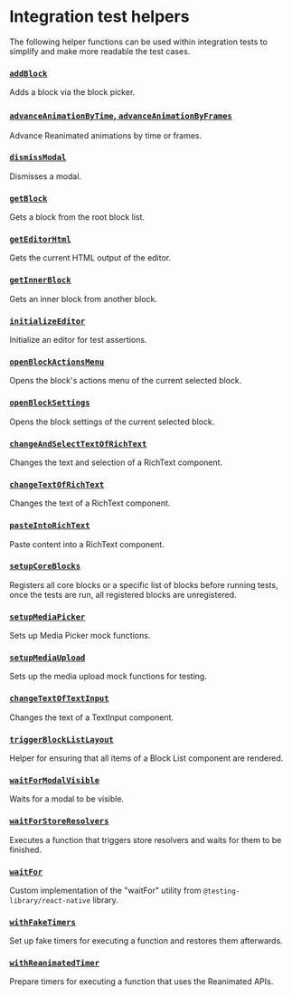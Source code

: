 # Integration test helpers

The following helper functions can be used within integration tests to simplify and make more readable the test cases.

### [`addBlock`](https://github.com/WordPress/gutenberg/blob/HEAD/test/native/integration-test-helpers/add-block.js)

Adds a block via the block picker.

### [`advanceAnimationByTime`, `advanceAnimationByFrames` ](https://github.com/WordPress/gutenberg/blob/HEAD/test/native/integration-test-helpers/advance-animation.js)

Advance Reanimated animations by time or frames.

### [`dismissModal`](https://github.com/WordPress/gutenberg/blob/HEAD/test/native/integration-test-helpers/dismiss-block.js)

Dismisses a modal.

### [`getBlock`](https://github.com/WordPress/gutenberg/blob/HEAD/test/native/integration-test-helpers/get-block.js)

Gets a block from the root block list.

### [`getEditorHtml`](https://github.com/WordPress/gutenberg/blob/HEAD/test/native/integration-test-helpers/get-editor-html.js)

Gets the current HTML output of the editor.

### [`getInnerBlock`](https://github.com/WordPress/gutenberg/blob/HEAD/test/native/integration-test-helpers/get-inner-block.js)

Gets an inner block from another block.

### [`initializeEditor`](https://github.com/WordPress/gutenberg/blob/HEAD/test/native/integration-test-helpers/initialize-editor.js)

Initialize an editor for test assertions.

### [`openBlockActionsMenu`](https://github.com/WordPress/gutenberg/blob/HEAD/test/native/integration-test-helpers/open-block-actions-menu.js)

Opens the block's actions menu of the current selected block.

### [`openBlockSettings`](https://github.com/WordPress/gutenberg/blob/HEAD/test/native/integration-test-helpers/open-block-settings.js)

Opens the block settings of the current selected block.

### [`changeAndSelectTextOfRichText`](https://github.com/WordPress/gutenberg/blob/HEAD/test/native/integration-test-helpers/rich-text-change-and-select-text.js)

Changes the text and selection of a RichText component.

### [`changeTextOfRichText`](https://github.com/WordPress/gutenberg/blob/HEAD/test/native/integration-test-helpers/rich-text-change-text.js)

Changes the text of a RichText component.

### [`pasteIntoRichText`](https://github.com/WordPress/gutenberg/blob/HEAD/test/native/integration-test-helpers/rich-text-paste.js)

Paste content into a RichText component.

### [`setupCoreBlocks`](https://github.com/WordPress/gutenberg/blob/HEAD/test/native/integration-test-helpers/setup-core-blocks.js)

Registers all core blocks or a specific list of blocks before running tests, once the tests are run, all registered blocks are unregistered.

### [`setupMediaPicker`](https://github.com/WordPress/gutenberg/blob/HEAD/test/native/integration-test-helpers/setup-media-picker.js)

Sets up Media Picker mock functions.

### [`setupMediaUpload`](https://github.com/WordPress/gutenberg/blob/HEAD/test/native/integration-test-helpers/setup-media-upload.js)

Sets up the media upload mock functions for testing.

### [`changeTextOfTextInput`](https://github.com/WordPress/gutenberg/blob/HEAD/test/native/integration-test-helpers/text-input-change-text.js)

Changes the text of a TextInput component.

### [`triggerBlockListLayout`](https://github.com/WordPress/gutenberg/blob/HEAD/test/native/integration-test-helpers/trigger-block-list-layout.js)

Helper for ensuring that all items of a Block List component are rendered.

### [`waitForModalVisible`](https://github.com/WordPress/gutenberg/blob/HEAD/test/native/integration-test-helpers/wait-for-modal-visible.js)

Waits for a modal to be visible.

### [`waitForStoreResolvers`](https://github.com/WordPress/gutenberg/blob/HEAD/test/native/integration-test-helpers/wait-for-store-resolvers.js)

Executes a function that triggers store resolvers and waits for them to be finished.

### [`waitFor`](https://github.com/WordPress/gutenberg/blob/HEAD/test/native/integration-test-helpers/wait-for.js)

Custom implementation of the "waitFor" utility from `@testing-library/react-native` library.

### [`withFakeTimers`](https://github.com/WordPress/gutenberg/blob/HEAD/test/native/integration-test-helpers/with-fake-timers.js)

Set up fake timers for executing a function and restores them afterwards.

### [`withReanimatedTimer`](https://github.com/WordPress/gutenberg/blob/HEAD/test/native/integration-test-helpers/with-reanimated-timer.js)

Prepare timers for executing a function that uses the Reanimated APIs.